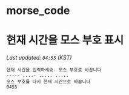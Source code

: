 # morse_code
# 현재 시간을 모스 부호 표시
<!-- MORSE_TIME_START -->
_Last updated: `04:55` (KST)_

```
현재 시간을 입력하세요. 모스 부호로 바꿉니다
----- ....- ..... .....
모스 부호를 다시 현재 시간으로 바꿉니다
0455
```
<!-- MORSE_TIME_END -->
